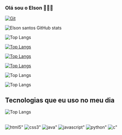 ### Olá sou o Elson 👨🏿‍💻

[![Git](https://img.shields.io/badge/GitHub-100000?style=for-the-badge&logo=github&logoColor=radical)](https://github.com/Elson-Santos)



![Elson santos GitHub stats](https://github-readme-stats.vercel.app/api?username=elson-santos&show_icons=true&theme=radical)

![Top Langs](https://github-readme-stats.vercel.app/api/top-langs/?username=elson-santos&hide_progress=true)

[![Top Langs](https://github-readme-stats.vercel.app/api/top-langs/?username=elson-santos&layout=pie)](https://github.com/elson-santos/github-readme-stats)

[![Top Langs](https://github-readme-stats.vercel.app/api/top-langs/?username=elson-santos&layout=donut-vertical)](https://github.com/elson-santos/github-readme-stats)

[![Top Langs](https://github-readme-stats.vercel.app/api/top-langs/?username=elson-santos&layout=donut)](https://github.com/elson-santos/github-readme-stats)

![Top Langs](https://github-readme-stats.vercel.app/api/top-langs/?username=elson-santos&layout=compact)

![Top Langs](https://github-readme-stats.vercel.app/api/top-langs/?username=elson-santos&layout=compact)


## Tecnologias que eu uso no meu dia

![Top Langs](https://github-readme-stats.vercel.app/api/top-langs/?username=elson-santos&langs_count=12&theme=radical)


<div style="display: inline_block"><br/>
<img align="center" alt=html5" src="https://img.shields.io/badge/HTML5-E34F26?style=for-the-badge&logo=html5&logoColor=white" />
<img align="center" alt=css3" src="https://img.shields.io/badge/CSS3-1572B6?style=for-the-badge&logo=css3&logoColor=white" />
<img align="center" alt=java" src="https://img.shields.io/badge/Java-ED8B00?style=for-the-badge&logo=openjdk&logoColor=white" />
<img align="center" alt=javascript" src="https://img.shields.io/badge/JavaScript-F7DF1E?style=for-the-badge&logo=javascript&logoColor=black" />
<img align="center" alt=python" src="https://img.shields.io/badge/Python-14354C?style=for-the-badge&logo=python&logoColor=white" />
<img align="center" alt=c" src="https://img.shields.io/badge/C-00599C?style=for-the-badge&logo=c&logoColor=white" />


</div>


